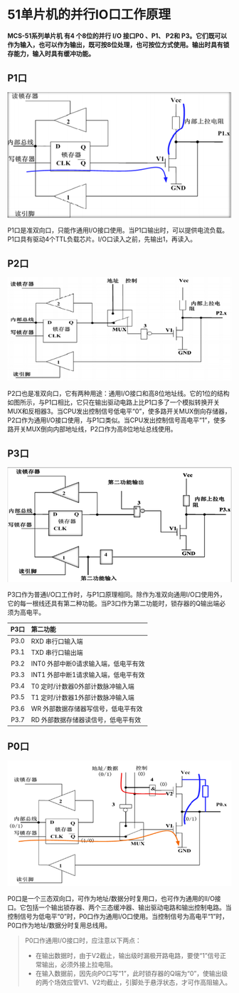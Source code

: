 # 51单片机的并行IO口工作原理

**MCS-51系列单片机 有4 个8位的并行 I/O 接口P0 、P1、 P2和 P3。它们既可以作为输入，也可以作为输出，既可按8位处理，也可按位方式使用。输出时具有锁存能力，输入时具有缓冲功能。**



## P1口

<img src=".\src\2_img_p1.png"/>

P1口是准双向口，只能作通用I/O接口使用。当P1口输出时，可以提供电流负载。P1口具有驱动4个TTL负载芯片。I/O口读入之前，先输出1，再读入。

## P2口

<img src=".\src\2_img_p2.png"/>

P2口也是准双向口，它有两种用途：通用I/O接口和高8位地址线。它的1位的结构如图所示，与P1口相比，它只在输出驱动电路上比P1口多了一个模拟转换开关MUX和反相器3。当CPU发出控制信号低电平“0”，使多路开关MUX倒向存储器，P2口作为通用I/O接口使用，与P1口类似。当CPU发出控制信号高电平“1”，使多路开关MUX倒向内部地址线，P2口作为高8位地址总线使用。

## P3口

<img src=".\src\2_img_p3.png">

P3口作为普通I/O口工作时，与P1口原理相同。除作为准双向通用I/O口使用外，它的每一根线还具有第二种功能。当P3口作为第二功能时，锁存器的Q输出端必须为高电平。

| P3口 | 第二功能                             |
| :--: | :----------------------------------- |
| P3.0 | RXD 串行口输入端                     |
| P3.1 | TXD 串行口输出端                     |
| P3.2 | INT0 外部中断0请求输入端，低电平有效 |
| P3.3 | INT1 外部中断1请求输入端，低电平有效 |
| P3.4 | T0 定时/计数器0外部计数脉冲输入端    |
| P3.5 | T1 定时/计数器1外部计数脉冲输入端    |
| P3.6 | WR 外部数据存储器写信号，低电平有效  |
| P3.7 | RD 外部数据存储器读信号，低电平有效  |

## P0口

<img src=".\src\2_img_p0.png">

P0口是一个三态双向口，可作为地址/数据分时复用口，也可作为通用的II/O接口。它包括一个输出锁存器、两个三态缓冲器、输出驱动电路和输出控制电路。当控制信号为低电平“0”时，P0口作为通用I/O口使用。当控制信号为高电平“1”时，P0口作为地址/数据分时复用总线用。

> P0口作通用I/O接口时，应注意以下两点：
>
> - 在输出数据时，由于V2截止，输出级时漏极开路电路，要使“1”信号正常输出，必须外接上拉电阻。
> - 在输入数据前，因先向P0口写“1”，此时锁存器的Q端为“0”，使输出级的两个场效应管V1、V2均截止，引脚处于悬浮状态，才可作高阻输入。

